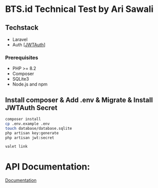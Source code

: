 # BTS.id Technical Test by Ari Sawali

## Techstack
 - Laravel
 - Auth [[JWTAuth](https://github.com/tymondesigns/jwt-auth)]

### Prerequisites
- PHP >= 8.2
- Composer
- SQLite3
- Node.js and npm

## Install composer & Add .env & Migrate & Install JWTAuth Secret

```bash
composer install
cp .env.example .env
touch database/database.sqlite
php artisan key:generate
php artisan jwt:secret

valet link
```


# API Documentation:

[Documentation](https://documenter.getpostman.com/view/32612793/2sB2cbaeCS)
